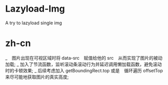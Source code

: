 # Lazyload-Img
A try to lazyload single img

# zh-cn
_　图片出现在可视区域时将 data-src　赋值给他的 src　从而实现了图片的被动加载;
_  加入了节流函数，监听滚动条滚动行为并延迟调用懒加载函数，避免滚动时的卡顿效果;
_  后续考虑加入 getBoundingRect.top 或是　循环遍历 offsetTop　来尽可能地获取图片的真实高度;
